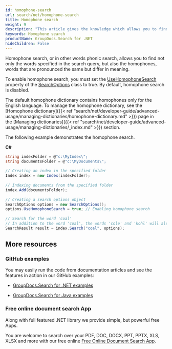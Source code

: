 ```yaml
---
id: homophone-search
url: search/net/homophone-search
title: Homophone search
weight: 9
description: "This article gives the knowledge which allows you to find not only the words specified in the search query, but also the homophones, words that are pronounced the same but differ in meaning."
keywords: Homophone search
productName: GroupDocs.Search for .NET
hideChildren: False
---
```

Homophone search, or in other words phonic search, allows you to find not only the words specified in the search query, but also the homophones, words that are pronounced the same but differ in meaning.

To enable homophone search, you must set the [UseHomophoneSearch](https://reference.groupdocs.com/net/search/groupdocs.search.options/searchoptions/properties/usehomophonesearch) property of the [SearchOptions](https://reference.groupdocs.com/net/search/groupdocs.search.options/searchoptions) class to true. By default, homophone search is disabled.

The default homophone dictionary contains homophones only for the English language. To manage the homophone dictionary, see the [Homophone dictionary]({{< ref "search/net/developer-guide/advanced-usage/managing-dictionaries/homophone-dictionary.md" >}}) page in the [Managing dictionaries]({{< ref "search/net/developer-guide/advanced-usage/managing-dictionaries/_index.md" >}}) section.

The following example demonstrates the homophone search.

**C#**

```csharp
string indexFolder = @"c:\MyIndex\";
string documentsFolder = @"c:\MyDocuments\";
 
// Creating an index in the specified folder
Index index = new Index(indexFolder);
 
// Indexing documents from the specified folder
index.Add(documentsFolder);
 
// Creating a search options object
SearchOptions options = new SearchOptions();
options.UseHomophoneSearch = true; // Enabling homophone search
 
// Search for the word 'coal'
// In addition to the word 'coal', the words 'cole' and 'kohl' will also be found
SearchResult result = index.Search("coal", options);
```

## More resources

### GitHub examples

You may easily run the code from documentation articles and see the features in action in our GitHub examples:

*   [GroupDocs.Search for .NET examples](https://github.com/groupdocs-search/GroupDocs.Search-for-.NET)
    
*   [GroupDocs.Search for Java examples](https://github.com/groupdocs-search/GroupDocs.Search-for-Java)
    

### Free online document search App

Along with full featured .NET library we provide simple, but powerful free Apps.

You are welcome to search over your PDF, DOC, DOCX, PPT, PPTX, XLS, XLSX and more with our free online [Free Online Document Search App](https://products.groupdocs.app/search).
